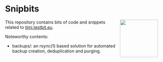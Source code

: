 Snipbits
========

<img src="https://testbit.eu/wiki.mw/extensions/testbit.png" width="125px" align="right">

This repository contains bits of code and snippets related to [timj.testbit.eu](http://timj.testbit.eu/).

Noteworthy contents:
* backups/: an rsync(1) based solution for automated backup creation, deduplication and purging.
